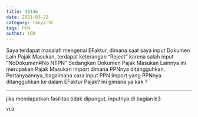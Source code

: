 ```yaml
---
title: 48146
date: 2021-03-22
category: Tanya-SC
tags: PPN
author: YCD
---
```


Saya terdapat masalah mengenai EFaktur, dimana saat saya input Dokumen Lain Pajak Masukan, terdapat keterangan “Reject” karena salah input “NoDokumen#No NTPN” Sedangkan Dokumen Pajak Masukan Lainnya ini merupakan Pajak Masukan Import dimana PPNnya ditangguhkan. Pertanyaannya, bagaimana cara input PPN Import yang PPNnya ditangguhkan ke dalam EFaktur Pajak? ini gimana ya kak ?

---

jika mendapatkan fasilitas tidak dipungut, inputnya di bagian b3

`YCD`
